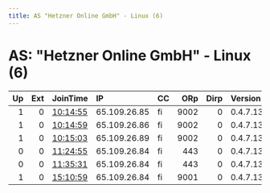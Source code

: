 ```yaml
---
title: AS "Hetzner Online GmbH" - Linux (6)
---
```


# AS: "Hetzner Online GmbH" - Linux (6)

|   Up |   Ext | JoinTime                                                                                              | IP           | CC   |   ORp |   Dirp | Version   | Contact            | Nickname   |   eFamMembers |
|-----:|------:|:------------------------------------------------------------------------------------------------------|:-------------|:-----|------:|-------:|:----------|:-------------------|:-----------|--------------:|
|    1 |     0 | [10:14:55](https://nusenu.github.io/OrNetStats/w/relay/0FE3CE8A2B663F5711DA0505469DA2FCE7B27F5F.html) | 65.109.26.85 | fi   |  9002 |      0 | 0.4.7.13  | orezmila@gmail.com | Orez2      |             4 |
|    1 |     0 | [10:14:59](https://nusenu.github.io/OrNetStats/w/relay/31C1BE8A59269C69F4211723F1866DFA0D8165D0.html) | 65.109.26.86 | fi   |  9002 |      0 | 0.4.7.13  | orezmila@gmail.com | Orez3      |             4 |
|    1 |     0 | [10:15:03](https://nusenu.github.io/OrNetStats/w/relay/7941831642F4FECEDFCB8C6106A1EEF53274C01A.html) | 65.109.26.89 | fi   |  9002 |      0 | 0.4.7.13  | orezmila@gmail.com | Orez4      |             4 |
|    0 |     0 | [11:24:55](https://nusenu.github.io/OrNetStats/w/relay/571DE52E787CD12F150443AF036FA322DA4C2252.html) | 65.109.26.84 | fi   |   443 |      0 | 0.4.7.13  | None               | Unnamed    |             1 |
|    0 |     0 | [11:35:31](https://nusenu.github.io/OrNetStats/w/relay/F29A29B8A0D1F08F86B1789E9CFE277BE9AD9636.html) | 65.109.26.84 | fi   |   443 |      0 | 0.4.7.13  | orezmila@gmail.com | Orez1      |             1 |
|    1 |     0 | [15:10:59](https://nusenu.github.io/OrNetStats/w/relay/4F4526DE3FB7C2E5BDEF6082C01E99252EFAA52B.html) | 65.109.26.84 | fi   |  9001 |      0 | 0.4.7.13  | orezmila@gmail.com | Orez1      |             4 |
